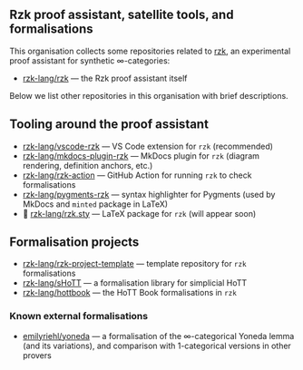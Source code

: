## Rzk proof assistant, satellite tools, and formalisations

This organisation collects some repositories related to [rzk](https://github.com/rzk-lang/rzk), an experimental proof assistant for synthetic ∞-categories:

- [rzk-lang/rzk](https://github.com/rzk-lang/rzk) — the Rzk proof assistant itself

Below we list other repositories in this organisation with brief descriptions.

## Tooling around the proof assistant

- [rzk-lang/vscode-rzk](https://github.com/rzk-lang/vscode-rzk) — VS Code extension for `rzk` (recommended)
- [rzk-lang/mkdocs-plugin-rzk](https://github.com/rzk-lang/mkdocs-plugin-rzk) — MkDocs plugin for `rzk` (diagram rendering, definition anchors, etc.)
- [rzk-lang/rzk-action](https://github.com/rzk-lang/rzk-action) — GitHub Action for running `rzk` to check formalisations
- [rzk-lang/pygments-rzk](https://github.com/rzk-lang/pygments-rzk) — syntax highlighter for Pygments (used by MkDocs and `minted` package in LaTeX)
- 🚧 [rzk-lang/rzk.sty](https://github.com/rzk-lang/rzk.sty) — LaTeX package for `rzk` (will appear soon)

## Formalisation projects

- [rzk-lang/rzk-project-template](https://github.com/rzk-lang/rzk-project-template) — template repository for `rzk` formalisations
- [rzk-lang/sHoTT](https://github.com/rzk-lang/sHoTT) — a formalisation library for simplicial HoTT
- [rzk-lang/hottbook](https://github.com/rzk-lang/hottbook) — the HoTT Book formalisations in `rzk`

### Known external formalisations

- [emilyriehl/yoneda](https://github.com/emilyriehl/yoneda) — a formalisation of the ∞-categorical Yoneda lemma (and its variations), and comparison with 1-categorical versions in other provers

<!--

**Here are some ideas to get you started:**

🙋‍♀️ A short introduction - what is your organization all about?
🌈 Contribution guidelines - how can the community get involved?
👩‍💻 Useful resources - where can the community find your docs? Is there anything else the community should know?
🍿 Fun facts - what does your team eat for breakfast?
🧙 Remember, you can do mighty things with the power of [Markdown](https://docs.github.com/github/writing-on-github/getting-started-with-writing-and-formatting-on-github/basic-writing-and-formatting-syntax)
-->
